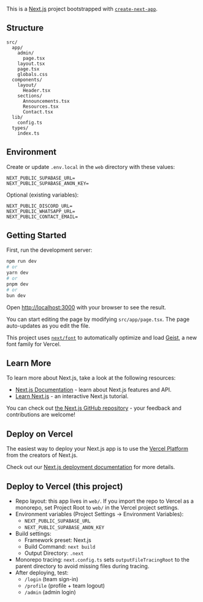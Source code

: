 This is a [Next.js](https://nextjs.org) project bootstrapped with [`create-next-app`](https://nextjs.org/docs/app/api-reference/cli/create-next-app).

## Structure

```
src/
  app/
    admin/
      page.tsx
    layout.tsx
    page.tsx
    globals.css
  components/
    layout/
      Header.tsx
    sections/
      Announcements.tsx
      Resources.tsx
      Contact.tsx
  lib/
    config.ts
  types/
    index.ts
```

## Environment

Create or update `.env.local` in the `web` directory with these values:

```
NEXT_PUBLIC_SUPABASE_URL=
NEXT_PUBLIC_SUPABASE_ANON_KEY=
```

Optional (existing variables):

```
NEXT_PUBLIC_DISCORD_URL=
NEXT_PUBLIC_WHATSAPP_URL=
NEXT_PUBLIC_CONTACT_EMAIL=
```

## Getting Started

First, run the development server:

```bash
npm run dev
# or
yarn dev
# or
pnpm dev
# or
bun dev
```

Open [http://localhost:3000](http://localhost:3000) with your browser to see the result.

You can start editing the page by modifying `src/app/page.tsx`. The page auto-updates as you edit the file.

This project uses [`next/font`](https://nextjs.org/docs/app/building-your-application/optimizing/fonts) to automatically optimize and load [Geist](https://vercel.com/font), a new font family for Vercel.

## Learn More

To learn more about Next.js, take a look at the following resources:

- [Next.js Documentation](https://nextjs.org/docs) - learn about Next.js features and API.
- [Learn Next.js](https://nextjs.org/learn) - an interactive Next.js tutorial.

You can check out [the Next.js GitHub repository](https://github.com/vercel/next.js) - your feedback and contributions are welcome!

## Deploy on Vercel

The easiest way to deploy your Next.js app is to use the [Vercel Platform](https://vercel.com/new?utm_medium=default-template&filter=next.js&utm_source=create-next-app&utm_campaign=create-next-app-readme) from the creators of Next.js.

Check out our [Next.js deployment documentation](https://nextjs.org/docs/app/building-your-application/deploying) for more details.

## Deploy to Vercel (this project)

- Repo layout: this app lives in `web/`. If you import the repo to Vercel as a monorepo, set Project Root to `web/` in the Vercel project settings.
- Environment variables (Project Settings → Environment Variables):
  - `NEXT_PUBLIC_SUPABASE_URL`
  - `NEXT_PUBLIC_SUPABASE_ANON_KEY`
- Build settings:
  - Framework preset: Next.js
  - Build Command: `next build`
  - Output Directory: `.next`
- Monorepo tracing: `next.config.ts` sets `outputFileTracingRoot` to the parent directory to avoid missing files during tracing.
- After deploying, test:
  - `/login` (team sign-in)
  - `/profile` (profile + team logout)
  - `/admin` (admin login)
